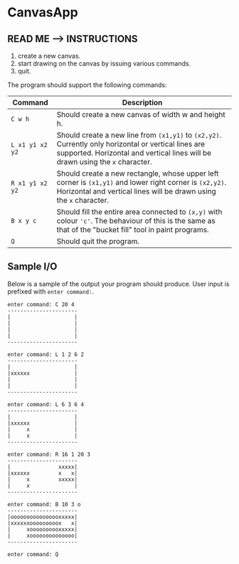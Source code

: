 # CanvasApp
## READ ME --> INSTRUCTIONS


1. create a new canvas.
2. start drawing on the canvas by issuing various commands.
3. quit.

The program should support the following commands:
   
| Command | Description |
| ------- | ----------- |
| `C w h`     | Should create a new canvas of width w and height h. |
| `L x1 y1 x2 y2` | Should create a new line from `(x1,y1)` to `(x2,y2)`. Currently only horizontal or vertical lines are supported. Horizontal and vertical lines will be drawn using the `x` character. |
| `R x1 y1 x2 y2` | Should create a new rectangle, whose upper left corner is `(x1,y1)` and lower right corner is `(x2,y2)`. Horizontal and vertical lines will be drawn using the `x` character. |
| `B x y c` | Should fill the entire area connected to `(x,y)` with colour `'c'`. The behaviour of this is the same as that of the "bucket fill" tool in paint programs. |
| `Q` | Should quit the program. |
 
## Sample I/O

Below is a sample of the output your program should produce. User input is prefixed with `enter command:`.


	enter command: C 20 4
	----------------------
	|                    |
	|                    |
	|                    |
	|                    |
	----------------------
	
	enter command: L 1 2 6 2
	----------------------
	|                    |
	|xxxxxx              |
	|                    |
	|                    |
	----------------------
	
	enter command: L 6 3 6 4
	----------------------
	|                    |
	|xxxxxx              |
	|     x              |
	|     x              |
	----------------------
	
	enter command: R 16 1 20 3
	----------------------
	|               xxxxx|
	|xxxxxx         x   x|
	|     x         xxxxx|
	|     x              |
	----------------------
	
	enter command: B 10 3 o
	----------------------
	|oooooooooooooooxxxxx|
	|xxxxxxooooooooox   x|
	|     xoooooooooxxxxx|
	|     xoooooooooooooo|
	----------------------
	
	enter command: Q
